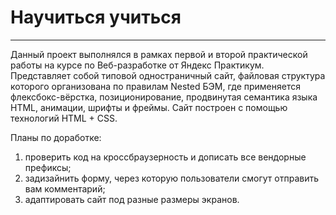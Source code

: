 # Научиться учиться #
---
Данный проект выполнялся в рамках первой и второй практической 
работы на курсе по Веб-разработке от Яндекс Практикум. Представляет 
собой типовой одностраничный сайт, файловая структура которого 
организована по правилам Nested БЭМ, где применяется флексбокс-вёрстка, 
позиционирование, продвинутая семантика языка HTML, анимации, 
шрифты и фреймы. Сайт построен с помощью технологий HTML + CSS.

Планы по доработке:
1. проверить код на кроссбраузерность и дописать все вендорные префиксы;
2. задизайнить форму, через которую пользователи смогут отправить вам комментарий;
3. адаптировать сайт под разные размеры экранов.
